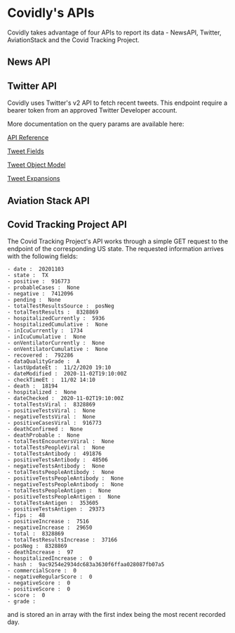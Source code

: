 # Covidly's APIs

Covidly takes advantage of four APIs to report its data - NewsAPI, Twitter, AviationStack and the Covid Tracking Project.

## News API

## Twitter API

Covidly uses Twitter's v2 API to fetch recent tweets. This endpoint require a bearer token from an approved Twitter Developer account.

More documentation on the query params are available here:

[API Reference](https://developer.twitter.com/en/docs/twitter-api/tweets/search/api-reference/get-tweets-search-recent)

[Tweet Fields](https://developer.twitter.com/en/docs/twitter-api/fields)

[Tweet Object Model](https://developer.twitter.com/en/docs/twitter-api/data-dictionary/object-model/tweet)

[Tweet Expansions](https://developer.twitter.com/en/do)
## Aviation Stack API

## Covid Tracking Project API

The Covid Tracking Project's API works through a simple GET request to the endpoint of the corresponding US state. The requested information arrives with the following fields:
```
- date :  20201103
- state :  TX
- positive :  916773
- probableCases :  None
- negative :  7412096
- pending :  None
- totalTestResultsSource :  posNeg
- totalTestResults :  8328869
- hospitalizedCurrently :  5936
- hospitalizedCumulative :  None
- inIcuCurrently :  1734
- inIcuCumulative :  None
- onVentilatorCurrently :  None
- onVentilatorCumulative :  None
- recovered :  792286
- dataQualityGrade :  A
- lastUpdateEt :  11/2/2020 19:10
- dateModified :  2020-11-02T19:10:00Z
- checkTimeEt :  11/02 14:10
- death :  18194
- hospitalized :  None
- dateChecked :  2020-11-02T19:10:00Z
- totalTestsViral :  8328869
- positiveTestsViral :  None
- negativeTestsViral :  None
- positiveCasesViral :  916773
- deathConfirmed :  None
- deathProbable :  None
- totalTestEncountersViral :  None
- totalTestsPeopleViral :  None
- totalTestsAntibody :  491876
- positiveTestsAntibody :  48506
- negativeTestsAntibody :  None
- totalTestsPeopleAntibody :  None
- positiveTestsPeopleAntibody :  None
- negativeTestsPeopleAntibody :  None
- totalTestsPeopleAntigen :  None
- positiveTestsPeopleAntigen :  None
- totalTestsAntigen :  353605
- positiveTestsAntigen :  29373
- fips :  48
- positiveIncrease :  7516
- negativeIncrease :  29650
- total :  8328869
- totalTestResultsIncrease :  37166
- posNeg :  8328869
- deathIncrease :  97
- hospitalizedIncrease :  0
- hash :  9ac9254e2934dc683a3630f6ffaa028087fb07a5
- commercialScore :  0
- negativeRegularScore :  0
- negativeScore :  0
- positiveScore :  0
- score :  0
- grade :  
```
and is stored an in array with the first index being the most recent recorded day.
